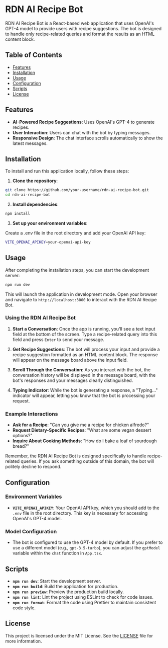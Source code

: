 # RDN AI Recipe Bot

RDN AI Recipe Bot is a React-based web application that uses OpenAI's GPT-4 model to provide users with recipe suggestions. The bot is designed to handle only recipe-related queries and format the results as an HTML content block.

## Table of Contents

- [Features](#features)
- [Installation](#installation)
- [Usage](#usage)
- [Configuration](#configuration)
- [Scripts](#scripts)
- [License](#license)

## Features

- **AI-Powered Recipe Suggestions**: Uses OpenAI's GPT-4 to generate recipes.
- **User Interaction**: Users can chat with the bot by typing messages.
- **Responsive Design**: The chat interface scrolls automatically to show the latest messages.

## Installation

To install and run this application locally, follow these steps:

1. **Clone the repository**:

```bash
git clone https://github.com/your-username/rdn-ai-recipe-bot.git
cd rdn-ai-recipe-bot
```

2. **Install dependencies**:

```bash
npm install
```

3. **Set up your environment variables**:

Create a .env file in the root directory and add your OpenAI API key:

```bash
VITE_OPENAI_APIKEY=your-openai-api-key
```

## Usage

After completing the installation steps, you can start the development server:

```bash
npm run dev
```

This will launch the application in development mode. Open your browser and navigate to `http://localhost:3000` to interact with the RDN AI Recipe Bot.

### Using the RDN AI Recipe Bot

1. **Start a Conversation**: Once the app is running, you'll see a text input field at the bottom of the screen. Type a recipe-related query into this field and press `Enter` to send your message.
2. **Get Recipe Suggestions**: The bot will process your input and provide a recipe suggestion formatted as an HTML content block. The response will appear on the message board above the input field.

3. **Scroll Through the Conversation**: As you interact with the bot, the conversation history will be displayed in the message board, with the bot's responses and your messages clearly distinguished.

4. **Typing Indicator**: While the bot is generating a response, a "Typing..." indicator will appear, letting you know that the bot is processing your request.

### Example Interactions

- **Ask for a Recipe**: "Can you give me a recipe for chicken alfredo?"
- **Request Dietary-Specific Recipes**: "What are some vegan dessert options?"
- **Inquire About Cooking Methods**: "How do I bake a loaf of sourdough bread?"

Remember, the RDN AI Recipe Bot is designed specifically to handle recipe-related queries. If you ask something outside of this domain, the bot will politely decline to respond.

## Configuration

### Environment Variables

- **`VITE_OPENAI_APIKEY`**: Your OpenAI API key, which you should add to the `.env` file in the root directory. This key is necessary for accessing OpenAI's GPT-4 model.

### Model Configuration

- The bot is configured to use the GPT-4 model by default. If you prefer to use a different model (e.g., `gpt-3.5-turbo`), you can adjust the `gptModel` variable within the `chat` function in `App.tsx`.

## Scripts

- **`npm run dev`**: Start the development server.
- **`npm run build`**: Build the application for production.
- **`npm run preview`**: Preview the production build locally.
- **`npm run lint`**: Lint the project using ESLint to check for code issues.
- **`npm run format`**: Format the code using Prettier to maintain consistent code style.

## License

This project is licensed under the MIT License. See the [LICENSE](LICENSE) file for more information.
